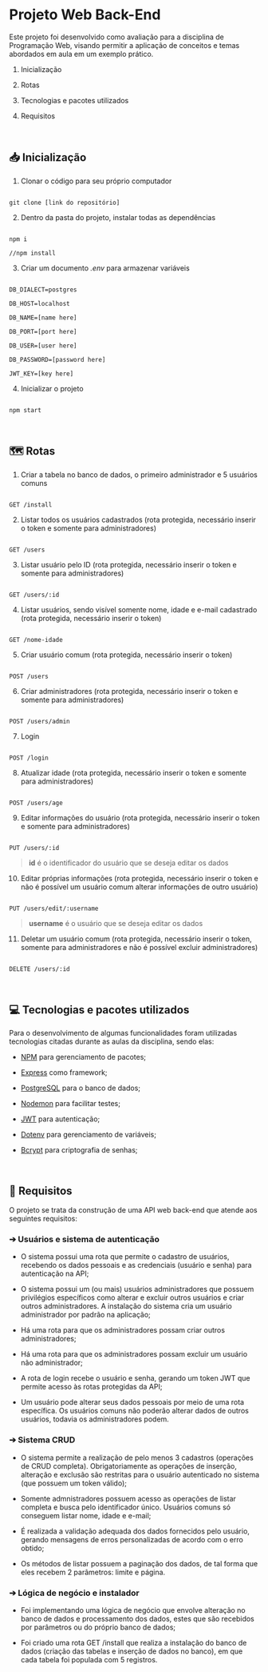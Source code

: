 # Projeto Web Back-End

Este projeto foi desenvolvido como avaliação para a disciplina de Programação Web, visando permitir a aplicação de conceitos e temas abordados em aula em um exemplo prático.

  

1. Inicialização

2. Rotas

3. Tecnologias e pacotes utilizados

4. Requisitos 

  

<br/>

  

## 📥 Inicialização

  

1. Clonar o código para seu próprio computador

```

git clone [link do repositório]

```

2. Dentro da pasta do projeto, instalar todas as dependências

```

npm i

//npm install

```

3. Criar um documento *.env* para armazenar variáveis

```

DB_DIALECT=postgres

DB_HOST=localhost

DB_NAME=[name here]

DB_PORT=[port here]

DB_USER=[user here]

DB_PASSWORD=[password here]

JWT_KEY=[key here]

```

  

4. Inicializar o projeto

```

npm start

```

  

<br/>

  

## 🗺️ Rotas

  

1. Criar a tabela no banco de dados, o primeiro administrador e 5 usuários comuns

```

GET /install

```

  

2. Listar todos os usuários cadastrados (rota protegida, necessário inserir o token e somente para administradores)

```

GET /users

```

  

3. Listar usuário pelo ID (rota protegida, necessário inserir o token e somente para administradores)

```

GET /users/:id

```

  

4. Listar usuários, sendo visível somente nome, idade e e-mail cadastrado (rota protegida, necessário inserir o token)

```

GET /nome-idade

```

  

5. Criar usuário comum (rota protegida, necessário inserir o token)

```

POST /users

```

  

6. Criar administradores (rota protegida, necessário inserir o token e somente para administradores)

```

POST /users/admin

```

  

7. Login

```

POST /login

```

  

8. Atualizar idade (rota protegida, necessário inserir o token e somente para administradores)

```

POST /users/age

```

  

9. Editar informações do usuário (rota protegida, necessário inserir o token e somente para administradores)

```

PUT /users/:id

```

> **id** é o identificador do usuário que se deseja editar os dados

  

10. Editar próprias informações (rota protegida, necessário inserir o token e não é possível um usuário comum alterar informações de outro usuário)

```

PUT /users/edit/:username

```

> **username** é o usuário que se deseja editar os dados

  

11. Deletar um usuário comum (rota protegida, necessário inserir o token, somente para administradores e não é possível excluir administradores)

```

DELETE /users/:id

```

  

<br/>

  

## 💻 Tecnologias e pacotes utilizados 

Para o desenvolvimento de algumas funcionalidades foram utilizadas tecnologias citadas durante as aulas da disciplina, sendo elas:

  

- [NPM](https://www.npmjs.com) para gerenciamento de pacotes;

- [Express](https://expressjs.com) como framework;

- [PostgreSQL](https://www.postgresql.org) para o banco de dados;

- [Nodemon](https://www.npmjs.com/package/nodemon) para facilitar testes;

- [JWT](https://www.npmjs.com/package/jsonwebtoken) para autenticação;

- [Dotenv](https://www.npmjs.com/package/dotenv) para gerenciamento de variáveis;

- [Bcrypt](https://www.npmjs.com/package/bcrypt) para criptografia de senhas;

  

<br/>

  

## 📃 Requisitos

O projeto se trata da construção de uma API web back-end que atende aos seguintes requisitos:

  

### ➔ Usuários e sistema de autenticação

- O sistema possui uma rota que permite o cadastro de usuários, recebendo os dados pessoais e as credenciais (usuário e senha) para autenticação na API;

  

- O sistema possui um (ou mais) usuários administradores que possuem privilégios específicos como alterar e excluir outros usuários e criar outros administradores. A instalação do sistema cria um usuário administrador por padrão na aplicação;

  

- Há uma rota para que os administradores possam criar outros administradores;

  

- Há uma rota para que os administradores possam excluir um usuário não administrador;

  

- A rota de login recebe o usuário e senha, gerando um token JWT que permite acesso às rotas protegidas da API;

  

- Um usuário pode alterar seus dados pessoais por meio de uma rota específica. Os usuários comuns não poderão alterar dados de outros usuários, todavia os administradores podem.

  
  
  

### ➔ Sistema CRUD

- O sistema permite a realização de pelo menos 3 cadastros (operações de CRUD completa). Obrigatoriamente as operações de inserção, alteração e exclusão são restritas para o usuário autenticado no sistema (que possuem um token válido);

  

- Somente admnistradores possuem acesso as operações de listar completa e busca pelo identificador único. Usuários comuns só conseguem listar nome, idade e e-mail;

  

- É realizada a validação adequada dos dados fornecidos pelo usuário, gerando mensagens de erros personalizadas de acordo com o erro obtido;

  

- Os métodos de listar possuem a paginação dos dados, de tal forma que eles recebem 2 parâmetros: limite e página.

  

  

### ➔ Lógica de negócio e instalador

  

- Foi implementando uma lógica de negócio que envolve alteração no banco de dados e processamento dos dados, estes que são recebidos por parâmetros ou do próprio banco de dados;

  

- Foi criado uma rota GET /install que realiza a instalação do banco de dados (criação das tabelas e inserção de dados no banco), em que cada tabela foi populada com 5 registros.